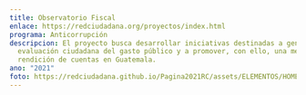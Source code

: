 ```yaml
---
title: Observatorio Fiscal
enlace: https://redciudadana.org/proyectos/index.html
programa: Anticorrupción
descripcion: El proyecto busca desarrollar iniciativas destinadas a generar una
  evaluación ciudadana del gasto público y a promover, con ello, una mejor
  rendición de cuentas en Guatemala.
ano: "2021"
foto: https://redciudadana.github.io/Pagina2021RC/assets/ELEMENTOS/HOME/PROYECTOS/10_OBSERVATORIO%20FISCAL.png
---
```

